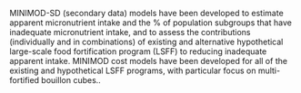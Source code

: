 MINIMOD-SD (secondary data) models have been developed to estimate apparent micronutrient intake and the % of population subgroups that have inadequate micronutrient intake, and to assess the contributions (individually and in combinations) of existing and alternative hypothetical large-scale food fortification program (LSFF) to reducing inadequate apparent intake.  MINIMOD cost models have been developed for all of the existing and hypothetical LSFF programs, with particular focus on multi-fortified bouillon cubes..